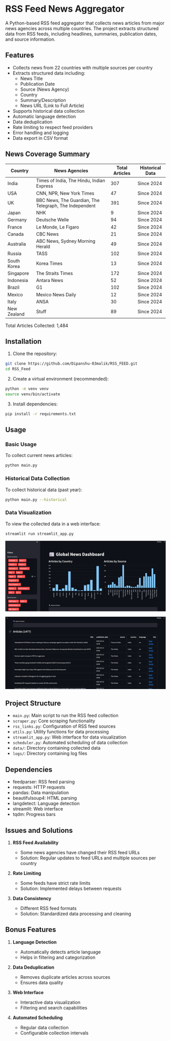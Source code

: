 # RSS Feed News Aggregator

A Python-based RSS feed aggregator that collects news articles from major news agencies across multiple countries. The project extracts structured data from RSS feeds, including headlines, summaries, publication dates, and source information.

## Features

- Collects news from 22 countries with multiple sources per country
- Extracts structured data including:
  - News Title
  - Publication Date
  - Source (News Agency)
  - Country
  - Summary/Description
  - News URL (Link to Full Article)
- Supports historical data collection
- Automatic language detection
- Data deduplication
- Rate limiting to respect feed providers
- Error handling and logging
- Data export in CSV format

## News Coverage Summary

| Country | News Agencies | Total Articles | Historical Data |
|---------|--------------|----------------|-----------------|
| India | Times of India, The Hindu, Indian Express | 307 | Since 2024 |
| USA | CNN, NPR, New York Times | 47 | Since 2024 |
| UK | BBC News, The Guardian, The Telegraph, The Independent | 391 | Since 2024 |
| Japan | NHK | 9 | Since 2024 |
| Germany | Deutsche Welle | 94 | Since 2024 |
| France | Le Monde, Le Figaro | 42 | Since 2024 |
| Canada | CBC News | 21 | Since 2024 |
| Australia | ABC News, Sydney Morning Herald | 49 | Since 2024 |
| Russia | TASS | 102 | Since 2024 |
| South Korea | Korea Times | 13 | Since 2024 |
| Singapore | The Straits Times | 172 | Since 2024 |
| Indonesia | Antara News | 52 | Since 2024 |
| Brazil | G1 | 102 | Since 2024 |
| Mexico | Mexico News Daily | 12 | Since 2024 |
| Italy | ANSA | 30 | Since 2024 |
| New Zealand | Stuff | 89 | Since 2024 |

Total Articles Collected: 1,484

## Installation

1. Clone the repository:
```bash
git clone https://github.com/Dipanshu-03malik/RSS_FEED.git
cd RSS_Feed
```

2. Create a virtual environment (recommended):
```bash
python -m venv venv
source venv/bin/activate  
```

3. Install dependencies:
```bash
pip install -r requirements.txt
```

## Usage

### Basic Usage
To collect current news articles:
```bash
python main.py
```

### Historical Data Collection
To collect historical data (past year):
```bash
python main.py --historical
```

### Data Visualization
To view the collected data in a web interface:
```bash
streamlit run streamlit_app.py
```

![Global News Dashboard - Articles Table](/assets/Dashboard1.png)

![Global News Dashboard - Charts](/assets/Dashboard2.png)

## Project Structure

- `main.py`: Main script to run the RSS feed collection
- `scraper.py`: Core scraping functionality
- `rss_links.py`: Configuration of RSS feed sources
- `utils.py`: Utility functions for data processing
- `streamlit_app.py`: Web interface for data visualization
- `scheduler.py`: Automated scheduling of data collection
- `data/`: Directory containing collected data
- `logs/`: Directory containing log files

## Dependencies

- feedparser: RSS feed parsing
- requests: HTTP requests
- pandas: Data manipulation
- beautifulsoup4: HTML parsing
- langdetect: Language detection
- streamlit: Web interface
- tqdm: Progress bars

## Issues and Solutions

1. **RSS Feed Availability**
   - Some news agencies have changed their RSS feed URLs
   - Solution: Regular updates to feed URLs and multiple sources per country

2. **Rate Limiting**
   - Some feeds have strict rate limits
   - Solution: Implemented delays between requests

3. **Data Consistency**
   - Different RSS feed formats
   - Solution: Standardized data processing and cleaning

## Bonus Features

1. **Language Detection**
   - Automatically detects article language
   - Helps in filtering and categorization

2. **Data Deduplication**
   - Removes duplicate articles across sources
   - Ensures data quality

3. **Web Interface**
   - Interactive data visualization
   - Filtering and search capabilities

4. **Automated Scheduling**
   - Regular data collection
   - Configurable collection intervals

